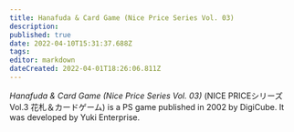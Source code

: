 ```yaml
---
title: Hanafuda & Card Game (Nice Price Series Vol. 03)
description: 
published: true
date: 2022-04-10T15:31:37.688Z
tags: 
editor: markdown
dateCreated: 2022-04-01T18:26:06.811Z
---
```


_Hanafuda & Card Game (Nice Price Series Vol. 03)_ (<span lang='ja'>NICE PRICEシリーズ Vol.3 花札＆カードゲーム</span>) is a PS game published in 2002 by DigiCube.
It was developed by Yuki Enterprise.
